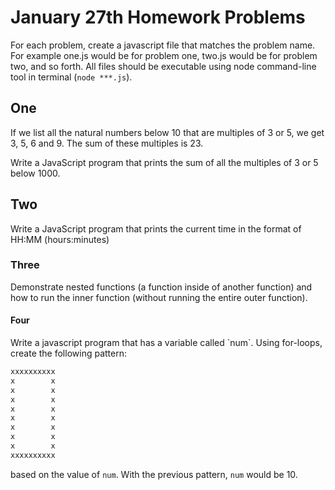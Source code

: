 January 27th Homework Problems
================================

For each problem, create a javascript file that matches the problem name. For 
example one.js would be for problem one, two.js would be for problem two, and
so forth. All files should be executable using node command-line tool in terminal
(`node ***.js`).

<h2>One</h2>
If we list all the natural numbers below 10 that are multiples of 3 or 5, we 
get 3, 5, 6 and 9. The sum of these multiples is 23.

Write a JavaScript program that prints the sum of all the multiples of 3 or 5
below 1000.

<h2>Two</h2>
Write a JavaScript program that prints the current time in the format of HH:MM
(hours:minutes)

<h3>Three</h3>
Demonstrate nested functions (a function inside of another function) and how 
to run the inner function (without running the entire outer function).

<h4>Four</h4>
Write a javascript program that has a variable called `num`. Using for-loops,
create the following pattern:

```javascript
xxxxxxxxxx
x        x
x        x
x        x
x        x
x        x
x        x
x        x
x        x
xxxxxxxxxx
```

based on the value of `num`. With the previous pattern, `num` would be 10.